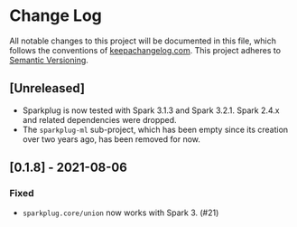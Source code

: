 Change Log
==========

All notable changes to this project will be documented in this file, which
follows the conventions of [keepachangelog.com](http://keepachangelog.com/).
This project adheres to [Semantic Versioning](http://semver.org/).

## [Unreleased]
- Sparkplug is now tested with Spark 3.1.3 and Spark 3.2.1.
  Spark 2.4.x and related dependencies were dropped.
- The `sparkplug-ml` sub-project, which has been empty since its creation
  over two years ago, has been removed for now.

## [0.1.8] - 2021-08-06
### Fixed
- `sparkplug.core/union` now works with Spark 3. (#21)
